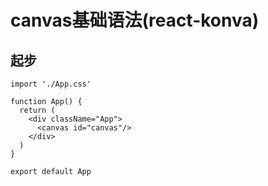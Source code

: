 # canvas基础语法(react-konva)



## 起步

```react
import './App.css'

function App() {	
  return (
    <div className="App">
      <canvas id="canvas"/>
    </div>
  )
}

export default App
```




